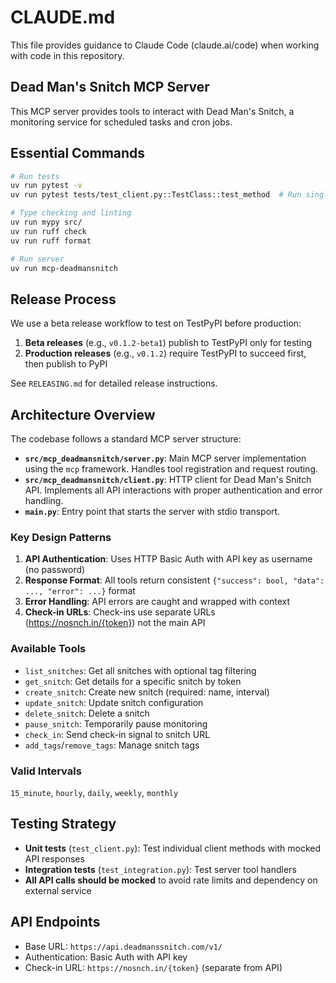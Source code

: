 # CLAUDE.md

This file provides guidance to Claude Code (claude.ai/code) when working with code in this repository.

## Dead Man's Snitch MCP Server

This MCP server provides tools to interact with Dead Man's Snitch, a monitoring service for scheduled tasks and cron jobs.

## Essential Commands

```bash
# Run tests
uv run pytest -v
uv run pytest tests/test_client.py::TestClass::test_method  # Run single test

# Type checking and linting
uv run mypy src/
uv run ruff check
uv run ruff format

# Run server
uv run mcp-deadmansnitch
```

## Release Process

We use a beta release workflow to test on TestPyPI before production:

1. **Beta releases** (e.g., `v0.1.2-beta1`) publish to TestPyPI only for testing
2. **Production releases** (e.g., `v0.1.2`) require TestPyPI to succeed first, then publish to PyPI

See `RELEASING.md` for detailed release instructions.

## Architecture Overview

The codebase follows a standard MCP server structure:

- **`src/mcp_deadmansnitch/server.py`**: Main MCP server implementation using the `mcp` framework. Handles tool registration and request routing.
- **`src/mcp_deadmansnitch/client.py`**: HTTP client for Dead Man's Snitch API. Implements all API interactions with proper authentication and error handling.
- **`main.py`**: Entry point that starts the server with stdio transport.

### Key Design Patterns

1. **API Authentication**: Uses HTTP Basic Auth with API key as username (no password)
2. **Response Format**: All tools return consistent `{"success": bool, "data": ..., "error": ...}` format
3. **Error Handling**: API errors are caught and wrapped with context
4. **Check-in URLs**: Check-ins use separate URLs (https://nosnch.in/{token}) not the main API

### Available Tools

- `list_snitches`: Get all snitches with optional tag filtering
- `get_snitch`: Get details for a specific snitch by token
- `create_snitch`: Create new snitch (required: name, interval)
- `update_snitch`: Update snitch configuration
- `delete_snitch`: Delete a snitch
- `pause_snitch`: Temporarily pause monitoring
- `check_in`: Send check-in signal to snitch URL
- `add_tags`/`remove_tags`: Manage snitch tags

### Valid Intervals

`15_minute`, `hourly`, `daily`, `weekly`, `monthly`

## Testing Strategy

- **Unit tests** (`test_client.py`): Test individual client methods with mocked API responses
- **Integration tests** (`test_integration.py`): Test server tool handlers
- **All API calls should be mocked** to avoid rate limits and dependency on external service

## API Endpoints

- Base URL: `https://api.deadmanssnitch.com/v1/`
- Authentication: Basic Auth with API key
- Check-in URL: `https://nosnch.in/{token}` (separate from API)